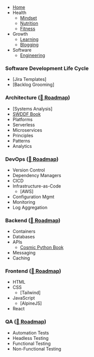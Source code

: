 * [Home](/)
* Health
  * [Mindset](mindset.md)
  * [Nutrition](nutrition.md)
  * [Fitness](fitness.md)
* Growth
  * [Learning](learning.md)
  * [Blogging](blogging.md)
* Software
  * [Engineering](software-eng.md)

### Software Development Life Cycle
- [Jira Templates]
- [Backlog Grooming]
### Architecture ([📍 Roadmap](https://roadmap.sh/software-design-architecture))
- [Systems Analysis]
- [SWDDF Book](https://github.com/jakebrinkmann/swdddf-book)
- Platforms
- Serverless
- Microservices
- Principles
- Patterns
- Analytics
### DevOps ([📍 Roadmap](https://roadmap.sh/devops))
- Version Control
- Dependency Managers
- CICD
- Infrastructure-as-Code
    - [AWS]
- Configuration Mgmt
- Monitoring
- Log Aggregation
### Backend ([📍 Roadmap](https://roadmap.sh/backend))
- Containers
- Databases
- APIs
    - [Cosmic Python Book](https://github.com/jakebrinkmann/cosmicpython-book)
- Messaging
- Caching
### Frontend ([📍 Roadmap](https://roadmap.sh/frontend))
- HTML
- CSS
    - [Tailwind]
- JavaScript
    - [AlpineJS]
- React
### QA ([📍 Roadmap](https://roadmap.sh/qa))
- Automation Tests
- Headless Testing
- Functional Testing
- Non-Functional Testing